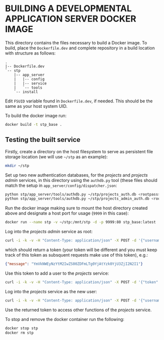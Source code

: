 BUILDING A DEVELOPMENTAL APPLICATION SERVER DOCKER IMAGE
========================================================

This directory contains the files necessary to build a Docker image. To build, place the `Dockerfile.dev` and complete repository in a build location with structure as follows:

```
.
|-- Dockerfile.dev
`-- stp
    |-- app_server
    |   |-- config
    |   |-- service
    |   `-- tools
    `-- install
```

Edit `FSUID` variable found in `Dockerfile.dev`, if needed. This should be the same as your host system UID.

To build the docker image run:

```bash
docker build -t stp_base .
```

Testing the built service
-------------------------

Firstly, create a directory on the host filesystem to serve as persistent file storage location (we will use `~/stp` as an example):

```bash
mkdir ~/stp
```

Set up two new authentication databases, for the _projects_ and _projects admin_ services, in this directory using the `authdb.py` tool (these files should match the setup in `app_server/config/dispatcher.json`:

```bash
python stp/app_server/tools/authdb.py ~/stp/projects_auth.db <rootpass>
python stp/app_server/tools/authdb.py ~/stp/projects_admin_auth.db <rootpass>
```

Run the docker image making sure to mount the host directory created above and designate a host port for usage (`9999` in this case):

```bash
docker run --name stp -v ~/stp:/mnt/stp -d -p 9999:80 stp_base:latest
```

Log into the _projects admin_ service as root:

```bash
curl -i -k -v -H "Content-Type: application/json" -X POST -d '{"username": "root", "password": <rootpass>}' http://127.0.0.1:9999/wsgi/projects/admin/login
```

which should return a token (your token will be different and you must keep track of this token as subsquent requests make use of this token), e.g.:

```json
{"message": "YmVkNWEyNzYtM2IwZS00ZDFmLTg0YjAtYzk0YjU3ZjI2N2I1"}
```

Use this token to add a user to the _projects_ service:

```bash
curl -i -k -v -H "Content-Type: application/json" -X POST -d '{"token": "YmVkNWEyNzYtM2IwZS00ZDFmLTg0YjAtYzk0YjU3ZjI2N2I1", "username": "neil", "password": "neil", "name": "neil", "surname": "kleynhans", "email": "neil@organisation.org"}' http://127.0.0.1:9999/wsgi/projects/admin/adduser
```

Log into the _projects_ service as the new user:

```bash
curl -i -k -v -H "Content-Type: application/json" -X POST -d '{"username": "neil", "password": "neil"}' http://127.0.0.1:9999/wsgi/projects/login
```

Use the returned token to access other functions of the _projects_ service.

To stop and remove the docker container run the following:
```bash
docker stop stp
docker rm stp
```
